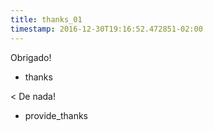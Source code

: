 ```yaml
---
title: thanks_01
timestamp: 2016-12-30T19:16:52.472851-02:00
---
```


Obrigado!
* thanks

< De nada!
* provide_thanks
